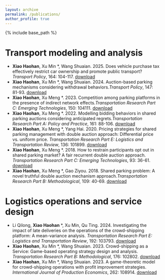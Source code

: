 ```yaml
---
layout: archive
permalink: /publications/
author_profile: true
---
```


{% include base_path %}

Transport modeling and analysis
======
*  **Xiao Haohan**, Xu Min *, Wang Shuaian. 2025. Does vehicle purchase tax effectively restrict car ownership and promote public transport? *Transport Policy*, 164: 104-117. [download](https://doi.org/10.1016/j.tranpol.2025.01.038)
*  **Xiao Haohan**, Xu Min *, Wang Shuaian. 2024. Auction-based parking mechanisms considering withdrawal behaviors.*Transport Policy*, 147: 81-93. [download](https://doi.org/10.1016/j.tranpol.2023.12.010)
*  **Xiao Haohan**, Xu Meng *. 2023. Competition among parking platforms in the presence of indirect network effects.*Transportation Research Part C: Emerging Technologies*, 150: 104111. [download](https://doi.org/10.1016/j.trc.2023.104111)
*  **Xiao Haohan**, Xu Meng *. 2022. Modelling bidding behaviors in shared parking auctions considering anticipated regrets.*Transportation Research Part A: Policy and Practice*, 161: 88-106. [download](https://doi.org/10.1016/j.tra.2022.05.001)
*  **Xiao Haohan**, Xu Meng *, Yang Hai. 2020. Pricing strategies for shared parking management with double auction approach: Differential price vs. uniform price. *Transportation Research Part E: Logistics and Transportation Review*, 136: 101899. [download](https://doi.org/10.1016/j.tre.2020.101899)
*  **Xiao Haohan**, Xu Meng *. 2018. How to restrain participants opt out in shared parking market? A fair recurrent double auction approach. *Transportation Research Part C: Emerging Technologies*, 93: 36-61. [download](https://doi.org/10.1016/j.trc.2018.05.023)
*  **Xiao Haohan**, Xu Meng *, Gao Ziyou. 2018. Shared parking problem: A novel truthful double auction mechanism approach.*Transportation Research Part B: Methodological*, 109: 40-69. [download](https://doi.org/10.1016/j.trb.2018.01.008)

Logistics operations and service design
======
*  Li Qilong, **Xiao Haohan** *, Xu Min, Qu Ting. 2024. Investigating the impact of late deliveries on the operations of the crowd-shipping platform: A mean-variance analysis. *Transportation Research Part E: Logistics and Transportation Review*, 192: 103793. [download](https://doi.org/10.1016/j.tre.2024.103793)
*  **Xiao Haohan**, Xu Min *, Wang Shuaian. 2023. Crowd-shipping as a Service: Game-based operating strategy design and analysis. *Transportation Research Part B: Methodological*, 176: 102802. [download](https://doi.org/10.1016/j.trb.2023.102802)
*  **Xiao Haohan**, Xu Min *, Wang Shuaian. 2023. A game-theoretic model for crowd-shipping operations with profit improvement strategies. *International Journal of Production Economics*, 262: 108914. [download](https://doi.org/10.1016/j.ijpe.2023.108914)
